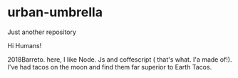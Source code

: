 # urban-umbrella
Just another repository



Hi Humans!

2018Barreto. here, I like Node. Js and coffescript ( that's what. I'a made of!). I've had tacos on the moon and find them far superior to Earth Tacos.
